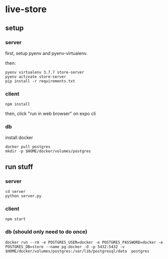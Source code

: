 # live-store

## setup
### server
first, setup pyenv and pyenv-virtualenv.

then:
```
pyenv virtualenv 3.7.7 store-server
pyenv activate store-server
pip install -r requirements.txt
```
### client
```
npm install
```
then, click "run in web browser" on expo cli

### db
install docker
```
docker pull postgres
mkdir -p $HOME/docker/volumes/postgres
```

## run stuff
### server
```
cd server
python server.py
```
### client
```
npm start
```
### db (should only need to do once)
```
docker run --rm -e POSTGRES_USER=docker -e POSTGRES_PASSWORD=docker -e POSTGRES_DB=store --name pg-docker -d -p 5432:5432 -v $HOME/docker/volumes/postgres:/var/lib/postgresql/data  postgres
```
